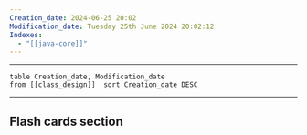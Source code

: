 ```yaml
---
Creation_date: 2024-06-25 20:02
Modification_date: Tuesday 25th June 2024 20:02:12
Indexes:
  - "[[java-core]]"
---
```


----

```dataview
table Creation_date, Modification_date
from [[class_design]]  sort Creation_date DESC
```


















---
## Flash cards section
